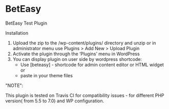 # BetEasy
BetEasy Test Plugin

Installation

1. Upload the zip to the /wp-content/plugins/ directory and unzip or in administrator menu use Plugins > Add New > Upload Plugin 
2. Activate the plugin through the ‘Plugins’ menu in WordPress
3. You can display plugin on user side by wordpress shortcode:
   - Use [beteasy] - shortcode for admin content editor or HTML widget or
   - paste <?php echo do_shortcode( '[beteasy]' ); ?> in your theme files


"NOTE":

This plugin is tested on Travis CI for compatibility issues - for different PHP version( from 5.5 to 7.0) and WP configuration.

